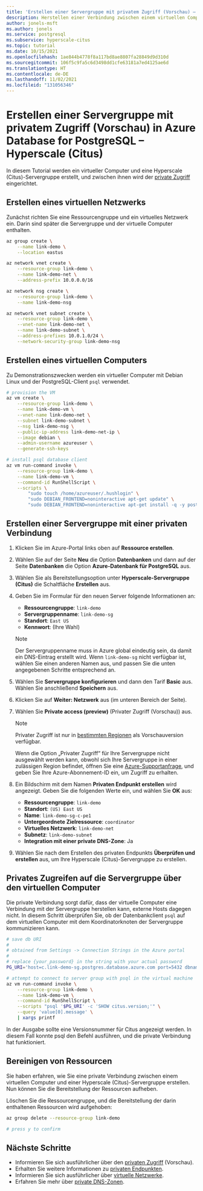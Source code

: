 ```yaml
---
title: 'Erstellen einer Servergruppe mit privatem Zugriff (Vorschau) – Hyperscale (Citus): Azure Database for PostgreSQL'
description: Herstellen einer Verbindung zwischen einem virtuellen Computer und dem privaten Endpunkt einer Servergruppe
author: jonels-msft
ms.author: jonels
ms.service: postgresql
ms.subservice: hyperscale-citus
ms.topic: tutorial
ms.date: 10/15/2021
ms.openlocfilehash: 1ae844b4778f8a117bd8ae8807fa28849d9d310d
ms.sourcegitcommit: 106f5c9fa5c6d3498dd1cfe63181a7ed4125ae6d
ms.translationtype: HT
ms.contentlocale: de-DE
ms.lasthandoff: 11/02/2021
ms.locfileid: "131056346"
---
```

# <a name="create-server-group-with-private-access-preview-in-azure-database-for-postgresql---hyperscale-citus"></a>Erstellen einer Servergruppe mit privatem Zugriff (Vorschau) in Azure Database for PostgreSQL – Hyperscale (Citus)

In diesem Tutorial werden ein virtueller Computer und eine Hyperscale (Citus)-Servergruppe erstellt, und zwischen ihnen wird der [private Zugriff](concepts-hyperscale-private-access.md) eingerichtet.

## <a name="create-a-virtual-network"></a>Erstellen eines virtuellen Netzwerks

Zunächst richten Sie eine Ressourcengruppe und ein virtuelles Netzwerk ein. Darin sind später die Servergruppe und der virtuelle Computer enthalten.

```sh
az group create \
    --name link-demo \
    --location eastus

az network vnet create \
    --resource-group link-demo \
    --name link-demo-net \
    --address-prefix 10.0.0.0/16

az network nsg create \
    --resource-group link-demo \
    --name link-demo-nsg

az network vnet subnet create \
    --resource-group link-demo \
    --vnet-name link-demo-net \
    --name link-demo-subnet \
    --address-prefixes 10.0.1.0/24 \
    --network-security-group link-demo-nsg
```

## <a name="create-a-virtual-machine"></a>Erstellen eines virtuellen Computers

Zu Demonstrationszwecken werden ein virtueller Computer mit Debian Linux und der PostgreSQL-Client `psql` verwendet.

```sh
# provision the VM
az vm create \
    --resource-group link-demo \
    --name link-demo-vm \
    --vnet-name link-demo-net \
    --subnet link-demo-subnet \
    --nsg link-demo-nsg \
    --public-ip-address link-demo-net-ip \
    --image debian \
    --admin-username azureuser \
    --generate-ssh-keys

# install psql database client
az vm run-command invoke \
    --resource-group link-demo \
    --name link-demo-vm \
    --command-id RunShellScript \
    --scripts \
        "sudo touch /home/azureuser/.hushlogin" \
        "sudo DEBIAN_FRONTEND=noninteractive apt-get update" \
        "sudo DEBIAN_FRONTEND=noninteractive apt-get install -q -y postgresql-client"
```

## <a name="create-a-server-group-with-a-private-link"></a>Erstellen einer Servergruppe mit einer privaten Verbindung

1. Klicken Sie im Azure-Portal links oben auf **Ressource erstellen**.

2. Wählen Sie auf der Seite **Neu** die Option **Datenbanken** und dann auf der Seite **Datenbanken** die Option **Azure-Datenbank für PostgreSQL** aus.

3. Wählen Sie als Bereitstellungsoption unter **Hyperscale-Servergruppe (Citus)** die Schaltfläche **Erstellen** aus.

4. Geben Sie im Formular für den neuen Server folgende Informationen an:

    - **Ressourcengruppe**: `link-demo`
    - **Servergruppenname**: `link-demo-sg`
    - **Standort**: `East US`
    - **Kennwort**: (Ihre Wahl)

    > [!NOTE]
    >
    > Der Servergruppenname muss in Azure global eindeutig sein, da damit ein DNS-Eintrag erstellt wird. Wenn `link-demo-sg` nicht verfügbar ist, wählen Sie einen anderen Namen aus, und passen Sie die unten angegebenen Schritte entsprechend an.

5. Wählen Sie **Servergruppe konfigurieren** und dann den Tarif **Basic** aus. Wählen Sie anschließend **Speichern** aus.

6. Klicken Sie auf **Weiter: Netzwerk** aus (im unteren Bereich der Seite).

7. Wählen Sie **Private access (preview)** (Privater Zugriff (Vorschau)) aus.

    > [!NOTE]
    >
    > Privater Zugriff ist nur in [bestimmten Regionen](concepts-hyperscale-limits.md#regions) als Vorschauversion verfügbar.
    >
    > Wenn die Option „Privater Zugriff“ für Ihre Servergruppe nicht ausgewählt werden kann, obwohl sich Ihre Servergruppe in einer zulässigen Region befindet, öffnen Sie eine [Azure-Supportanfrage](https://portal.azure.com/#blade/Microsoft_Azure_Support/HelpAndSupportBlade/newsupportrequest), und geben Sie Ihre Azure-Abonnement-ID ein, um Zugriff zu erhalten.

8. Ein Bildschirm mit dem Namen **Privaten Endpunkt erstellen** wird angezeigt. Geben Sie die folgenden Werte ein, und wählen Sie **OK** aus:

    - **Ressourcengruppe**: `link-demo`
    - **Standort**: `(US) East US`
    - **Name**: `link-demo-sg-c-pe1`
    - **Untergeordnete Zielressource**: `coordinator`
    - **Virtuelles Netzwerk**: `link-demo-net`
    - **Subnetz**: `link-demo-subnet`
    - **Integration mit einer private DNS-Zone**: Ja

9. Wählen Sie nach dem Erstellen des privaten Endpunkts **Überprüfen und erstellen** aus, um Ihre Hyperscale (Citus)-Servergruppe zu erstellen.

## <a name="access-the-server-group-privately-from-the-virtual-machine"></a>Privates Zugreifen auf die Servergruppe über den virtuellen Computer

Die private Verbindung sorgt dafür, dass der virtuelle Computer eine Verbindung mit der Servergruppe herstellen kann, externe Hosts dagegen nicht. In diesem Schritt überprüfen Sie, ob der Datenbankclient `psql` auf dem virtuellen Computer mit dem Koordinatorknoten der Servergruppe kommunizieren kann.

```sh
# save db URI
#
# obtained from Settings -> Connection Strings in the Azure portal
#
# replace {your_password} in the string with your actual password
PG_URI='host=c.link-demo-sg.postgres.database.azure.com port=5432 dbname=citus user=citus password={your_password} sslmode=require'

# attempt to connect to server group with psql in the virtual machine
az vm run-command invoke \
    --resource-group link-demo \
    --name link-demo-vm \
    --command-id RunShellScript \
    --scripts "psql '$PG_URI' -c 'SHOW citus.version;'" \
    --query 'value[0].message' \
    | xargs printf
```

In der Ausgabe sollte eine Versionsnummer für Citus angezeigt werden. In diesem Fall konnte psql den Befehl ausführen, und die private Verbindung hat funktioniert.

## <a name="clean-up-resources"></a>Bereinigen von Ressourcen

Sie haben erfahren, wie Sie eine private Verbindung zwischen einem virtuellen Computer und einer Hyperscale (Citus)-Servergruppe erstellen. Nun können Sie die Bereitstellung der Ressourcen aufheben.

Löschen Sie die Ressourcengruppe, und die Bereitstellung der darin enthaltenen Ressourcen wird aufgehoben:

```sh
az group delete --resource-group link-demo

# press y to confirm
```

## <a name="next-steps"></a>Nächste Schritte

* Informieren Sie sich ausführlicher über den [privaten Zugriff](concepts-hyperscale-private-access.md) (Vorschau).
* Erhalten Sie weitere Informationen zu [privaten Endpunkten](../private-link/private-endpoint-overview.md).
* Informieren Sie sich ausführlicher über [virtuelle Netzwerke](../virtual-network/concepts-and-best-practices.md).
* Erfahren Sie mehr über [private DNS-Zonen](../dns/private-dns-overview.md).